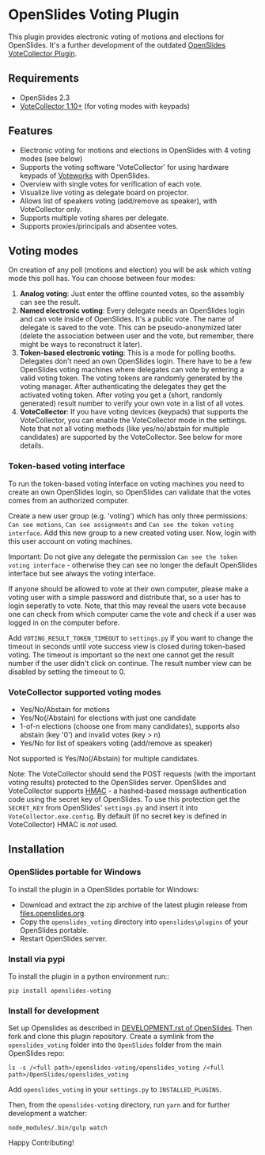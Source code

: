 # OpenSlides Voting Plugin

This plugin provides electronic voting of motions and elections for OpenSlides.
It's a further development of the outdated
[OpenSlides VoteCollector Plugin](https://github.com/OpenSlides/openslides-votecollector>).


## Requirements
- OpenSlides 2.3
- [VoteCollector 1.10+](http://software.voteworks.eu/VoteCollector.zip) (for voting modes with keypads)


## Features

- Electronic voting for motions and elections in OpenSlides with 4 voting modes (see below) 
- Supports the voting software 'VoteCollector' for using hardware keypads of
  [Voteworks](https://www.voteworks.de) with OpenSlides.
- Overview with single votes for verification of each vote.
- Visualize live voting as delegate board on projector.
- Allows list of speakers voting (add/remove as speaker), with VoteCollector only.
- Supports multiple voting shares per delegate.
- Supports proxies/principals and absentee votes.


## Voting modes

On creation of any poll (motions and election) you will be ask which voting mode
this poll has. You can choose between four modes:

1. **Analog voting**: Just enter the offline counted votes, so the assembly can
   see the result.
2. **Named electronic voting**: Every delegate needs an OpenSlides login and can 
   vote inside of OpenSlides. It's a public vote. The name of delegate is saved to the vote.
   This can be pseudo-anonymized later (delete
   the association between user and the vote, but remember, there might be ways
   to reconstruct it later).
3. **Token-based electronic voting**: This is a mode for polling booths.
   Delegates don't need an own OpenSlides login. There have to be a few OpenSlides 
   voting machines where delegates can vote by entering a valid voting token.
   The voting tokens are randomly generated by the voting manager.
   After authenticating the delegates they get the activated voting token.
   After voting you get a (short, randomly generated) result number to
   verify your own vote in a list of all votes.
4. **VoteCollector**: If you have voting devices (keypads) that supports the
   VoteCollector, you can enable the VoteCollector mode in the settings. Note
   that not all voting methods (like yes/no/abstain for multiple candidates) are
   supported by the VoteCollector. See below for more details.

### Token-based voting interface
To run the token-based voting interface on voting machines you need to create an own OpenSlides login, so OpenSlides can validate that the votes comes from an authorized computer.

Create a new user group (e.g. 'voting') which has only three permissions:
`Can see motions`, `Can see assignments` and `Can see the token voting interface`.
Add this new group to a new created voting user. Now, login with this user account on voting machines.

Important: Do not give any delegate the permission `Can see the token voting interface` - otherwise they can see no longer the default OpenSlides interface but see always the voting interface.

If anyone should be allowed to vote at their own computer, please make a voting
user with a simple password and distribute that, so a user has to login
seperatly to vote. Note, that this may reveal the users vote because one can
check from which computer came the vote and check if a user was logged in
on the computer before.

Add `VOTING_RESULT_TOKEN_TIMEOUT` to `settings.py` if you want to change the timeout in seconds until vote success view is closed during token-based voting. The timeout is important so the next one cannot get the result number if the user didn't click on continue. The result number view can be disabled by setting the timeout to 0.

### VoteCollector supported voting modes
- Yes/No/Abstain for motions
- Yes/No(/Abstain) for elections with just one candidate
- 1-of-n elections (choose one from many candidates), supports also
  abstain (key '0') and invalid votes (key > n)
- Yes/No for list of speakers voting (add/remove as speaker)

Not supported is Yes/No(/Abstain) for multiple candidates.

Note:
The VoteCollector should send the POST requests (with the important voting results) protected to the OpenSlides server. OpenSlides and VoteCollector supports  [HMAC](https://en.wikipedia.org/wiki/HMAC) - a hashed-based message authentication code using the secret key of OpenSlides. To use this protection get the `SECRET_KEY` from OpenSlides' `settings.py` and insert it into `VoteCollector.exe.config`. By default (if no secret key is defined in VoteCollector) HMAC is _not_ used.


## Installation

### OpenSlides portable for Windows 

To install the plugin in a OpenSlides portable for Windows:

- Download and extract the zip archive of the latest plugin release from [files.openslides.org](https://files.openslides.org/plugins/openslides-voting/).
- Copy the `openslides_voting` directory into `openslides\plugins` of your OpenSlides portable.
- Restart OpenSlides server.

### Install via pypi

To install the plugin in a python environment run::
```
pip install openslides-voting
```

### Install for development
Set up Openslides as described in [DEVELOPMENT.rst of OpenSlides](https://github.com/OpenSlides/OpenSlides/blob/master/DEVELOPMENT.rst).
Then fork and clone this plugin repository. Create a
symlink from the `openslides_voting` folder into the `OpenSlides` folder from
the main OpenSlides repo:
```
ls -s /<full path>/openslides-voting/openslides_voting /<full path>/OpenSlides/openslides_voting
```
Add `openslides_voting` in your `settings.py` to `INSTALLED_PLUGINS`.

Then, from the `openslides-voting` directory, run `yarn` and for further
development a watcher:
```
node_modules/.bin/gulp watch
```

Happy Contributing!
